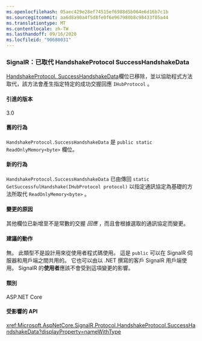 ```yaml
---
ms.openlocfilehash: 05aec429e28ef74515ef6988d5b064e6d16b7c1b
ms.sourcegitcommit: aa6d8a90a4f5d8fe0f6e967980b8c98433f05a44
ms.translationtype: MT
ms.contentlocale: zh-TW
ms.lasthandoff: 09/16/2020
ms.locfileid: "90680031"
---
```

### <a name="signalr-handshakeprotocolsuccesshandshakedata-replaced"></a>SignalR：已取代 HandshakeProtocol SuccessHandshakeData

[HandshakeProtocol. SuccessHandshakeData](https://github.com/dotnet/aspnetcore/blob/c5b2bc0df2a0027832bf7d01dfb19ca39cd08ae6/src/SignalR/common/SignalR.Common/src/Protocol/HandshakeProtocol.cs#L27)欄位已移除，並以協助程式方法取代，該方法會產生指定特定的成功交握回應 `IHubProtocol` 。

#### <a name="version-introduced"></a>引進的版本

3.0

#### <a name="old-behavior"></a>舊的行為

`HandshakeProtocol.SuccessHandshakeData` 是 `public static ReadOnlyMemory<byte>` 欄位。

#### <a name="new-behavior"></a>新的行為

`HandshakeProtocol.SuccessHandshakeData` 已由傳回 `static` `GetSuccessfulHandshake(IHubProtocol protocol)` 以指定通訊協定為基礎的方法所取代 `ReadOnlyMemory<byte>` 。

#### <a name="reason-for-change"></a>變更的原因

其他欄位已新增至不是常數的交握 _回應_ ，而且會根據選取的通訊協定而變更。

#### <a name="recommended-action"></a>建議的動作

無。 此類型不是設計用來從使用者程式碼使用。 這是 `public` 可以在 SignalR 伺服器和用戶端之間共用的。 它也可以由以 .NET 撰寫的客戶 SignalR 用戶端使用。 SignalR 的**使用者**應該不會受到這項變更的影響。

#### <a name="category"></a>類別

ASP.NET Core

#### <a name="affected-apis"></a>受影響的 API

<xref:Microsoft.AspNetCore.SignalR.Protocol.HandshakeProtocol.SuccessHandshakeData?displayProperty=nameWithType>

<!--

#### Affected APIs

`F:Microsoft.AspNetCore.SignalR.Protocol.HandshakeProtocol.SuccessHandshakeData`

-->
